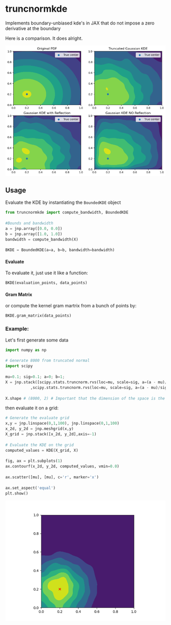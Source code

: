 # truncnormkde
 Implements boundary-unbiased kde's in JAX that do not impose a zero derivative at the boundary

 Here is a comparison. It does alright.

![comparison](docs/imgs/truncnormkde_comparison.png)

## Usage
Evaluate the KDE by instantiating the `BoundedKDE` object

```python
from truncnormkde import compute_bandwidth, BoundedKDE

#Bounds and bandwidth
a = jnp.array([0.0, 0.0])
b = jnp.array([1.0, 1.0])
bandwidth = compute_bandwidth(X)

BKDE = BoundedKDE(a=a, b=b, bandwidth=bandwidth)
```

#### Evaluate
To evaluate it, just use it like a function:
```python
BKDE(evaluation_points, data_points)
```

#### Gram Matrix
or compute the kernel gram martrix from a bunch of points by:
```python
BKDE.gram_matrix(data_points)
```

### Example:

Let's first generate some data
```python
import numpy as np

# Generate 8000 from truncated normal
import scipy

mu=0.1; sig=0.1; a=0; b=1;
X = jnp.stack([scipy.stats.truncnorm.rvs(loc=mu, scale=sig, a=(a - mu)/sig, b=(b-mu)/sig, size=800)
           ,scipy.stats.truncnorm.rvs(loc=mu, scale=sig, a=(a - mu)/sig, b=(b-mu)/sig, size=800)]).T

X.shape # (8000, 2) # Important that the dimension of the space is the last index
```

then evaluate it on a grid:

```python
# Generate the evaluate grid
x,y = jnp.linspace(0,1,100), jnp.linspace(0,1,100)
x_2d, y_2d = jnp.meshgrid(x,y)
X_grid = jnp.stack([x_2d, y_2d],axis=-1)

# Evaluate the KDE on the grid
computed_values = KDE(X_grid, X)

fig, ax = plt.subplots(1)
ax.contourf(x_2d, y_2d, computed_values, vmin=0.0)

ax.scatter([mu], [mu], c='r', marker='x')

ax.set_aspect('equal')
plt.show()
```
![test](tests/mu0p2-sig0p2-test.png)
